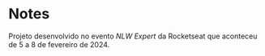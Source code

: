# Notes

Projeto desenvolvido no evento *NLW Expert* da Rocketseat que aconteceu de 5 a 8 de fevereiro de 2024.